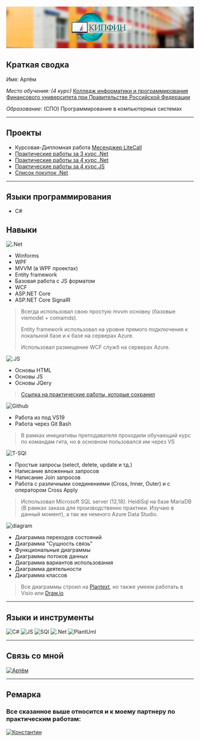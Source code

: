
![Logo](https://raw.githubusercontent.com/Code-Nostra/Code-Nostra/main/Assets/collage.png)
## Краткая сводка

 *Имя:* Артём

 *Место обучения: (4 курс)* [Колледж информатики и программирования Финансового университета при Правительстве Российской Федерации](http://www.fa.ru/org/spo/kip/Pages/Home.aspx)
 
 *Образование:* (СПО) Программирование в компьютерных системах

---
## Проекты
* Курсовая-Дипломная работа [Месенджер LiteCall](https://github.com/Code-Nostra/LiteCall)
* [Практические работы за 3 курс .Net](https://github.com/Code-Nostra/Praktika3Kurs)
* [Практические работы за 4 курс .Net](https://github.com/Code-Nostra/Praktika4Kurs)
* [Практические работы за 4 курс JS](https://github.com/Code-Nostra/Praktika4Kurs)
* [Список покупок .Net](https://github.com/Code-Nostra/Spisok)
---
## Языки программирования
* С#

## Навыки

 ![.Net](https://img.shields.io/badge/-Framework-1C1C22?style=for-the-badge&logo=.net&color=32409A)
* Winforms
* WPF
* MVVM (в WPF проектах)
* Entity framework 
* Базовая работа с JS форматом
* WCF
* ASP.NET Core
* ASP.NET Core SignalR

>Всегда использовал свою простую mvvm основну (базовые viemodel + comamds).
>
>Entity framework использовал на уровне прямого подключения к локальной базе и к базе на серверах Azure.
>
>Использовал размещение WCF служб на серверах Azure.


 ![.JS](https://img.shields.io/badge/-JS+HTML-1C1C22?style=for-the-badge&logo=nodedotjs&color=32409A)

* Основы HTML
* Основы JS
* Основы JQery

>[Ссылка на практические работы, которые сохранил](https://drive.google.com/drive/folders/1skoMhCZXXTCEM_1-fFLIsImJ7zj84ItX?usp=sharing)


 ![Github](https://img.shields.io/badge/-Git-1C1C22?style=for-the-badge&logo=git&color=32409A)
* Работа из под VS19
* Работа через Git Bash 


> В рамках инициативы преподавателя проходили обучающий курс по командам гита, но в основном пользовался им через VS

 ![T-SQl](https://img.shields.io/badge/-SQL-1C1C22?style=for-the-badge&logo=Mysql&color=32409A)
* Простые запросы (select, delete, update и тд.)
* Написание вложенных запросов
* Написание Join запросов
* Работа с различными соединениями (Cross, Inner, Outer) и с оператором Cross Apply

>Использовал Microsoft SQL server (12,18). HeidiSql на базе MariaDB (В рамках заказа для производственно практики. Изучаю в данный момент), а так же немного Azure Data Studio.

 ![diagram](https://img.shields.io/badge/-diagrams-1C1C22?style=for-the-badge&logo=&color=32409A)

* Диаграмма переходов состояний
* Диаграмма "Сущность связь"
* Функциональные диаграммы
* Диаграммы потоков данных
* Диаграмма вариантов использования
* Диаграмма деятельности
* Диаграмма классов

>Все диаграммы строил на [Plantext](https://www.planttext.com/), но также умеем работать в Visio или [Draw.io](https://app.diagrams.net/)

---

## **Языки и инструменты**
![C#](https://img.shields.io/badge/-C_sharp-1C1C22?style=for-the-badge&logo=csharp)
![JS](https://img.shields.io/badge/-JS-1C1C22?style=for-the-badge&logo=nodedotjs)
![SQl](https://img.shields.io/badge/-SQL-1C1C22?style=for-the-badge&logo=Mysql)
![.Net](https://img.shields.io/badge/-Framework-1C1C22?style=for-the-badge&logo=.net)
![PlantUml](https://img.shields.io/badge/-PlantUml-1C1C22?style=for-the-badge&logo=PlantUml)

---
## **Связь со мной**
[![Артём](https://img.shields.io/badge/-Артём-1C1C22?style=for-the-badge&logo=vk&logoColor=blue)](https://vk.com/id506987182)

---

## **Ремарка**
 ### Все сказанное выше относится и к моему партнеру по практическим работам:

[![Константин](https://img.shields.io/badge/-Константин-1C1C22?style=for-the-badge&logo=vk&logoColor=red)](https://vk.com/jessnjake)

